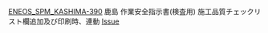 [ENEOS_SPM_KASHIMA-390](https://vqit.backlog.com/view/ENEOS_SPM_KASHIMA-390) 鹿島 作業安全指示書(検査用) 施工品質チェックリスト欄追加及び印刷時、連動
[Issue](https://github.com/Bee2B/eneos-spm/issues/5574)